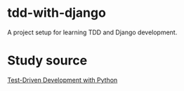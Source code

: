 # tdd-with-django
A project setup for learning TDD and Django development.

# Study source
[Test-Driven Development with Python](http://www.obeythetestinggoat.com/book/praise.harry.html)
